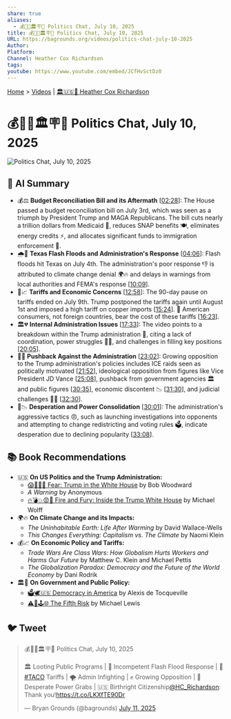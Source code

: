 ```yaml
---
share: true
aliases:
  - 💰🌊🚧🏛️🪧🚨 Politics Chat, July 10, 2025
title: 💰🌊🚧🏛️🪧🚨 Politics Chat, July 10, 2025
URL: https://bagrounds.org/videos/politics-chat-july-10-2025
Author: 
Platform: 
Channel: Heather Cox Richardson
tags: 
youtube: https://www.youtube.com/embed/JCfHvSctDz0
---
```

[Home](../index.md) > [Videos](./index.md) | [🏛️🇺🇸📖 Heather Cox Richardson](../people/heather-cox-richardson.md)  
# 💰🌊🚧🏛️🪧🚨 Politics Chat, July 10, 2025  
![Politics Chat, July 10, 2025](https://www.youtube.com/embed/JCfHvSctDz0)  
  
## 🤖 AI Summary  
* 💰⚖️ **Budget Reconciliation Bill and its Aftermath** \[[02:28](http://www.youtube.com/watch?v=JCfHvSctDz0&t=148)\]: The House passed a budget reconciliation bill on July 3rd, which was seen as a triumph by President Trump and MAGA Republicans. The bill cuts nearly a trillion dollars from Medicaid 🏥, reduces SNAP benefits 🍽️, eliminates energy credits ⚡, and allocates significant funds to immigration enforcement 🛂.  
* 🌧️🌊 **Texas Flash Floods and Administration's Response** \[[04:06](http://www.youtube.com/watch?v=JCfHvSctDz0&t=246)\]: Flash floods hit Texas on July 4th. The administration's poor response 👎 is attributed to climate change denial 🌍🔥 and delays in warnings from local authorities and FEMA's response \[[10:09](http://www.youtube.com/watch?v=JCfHvSctDz0&t=609)\].  
* 🚧📈 **Tariffs and Economic Concerns** \[[12:58](http://www.youtube.com/watch?v=JCfHvSctDz0&t=778)\]: The 90-day pause on tariffs ended on July 9th. Trump postponed the tariffs again until August 1st and imposed a high tariff on copper imports \[[15:24](http://www.youtube.com/watch?v=JCfHvSctDz0&t=924)\]. 💸 American consumers, not foreign countries, bear the cost of these tariffs \[[16:23](http://www.youtube.com/watch?v=JCfHvSctDz0&t=983)\].  
* 🏛️💔 **Internal Administration Issues** \[[17:33](http://www.youtube.com/watch?v=JCfHvSctDz0&t=1053)\]: The video points to a breakdown within the Trump administration 🤯, citing a lack of coordination, power struggles 💪😡, and challenges in filling key positions \[[20:05](http://www.youtube.com/watch?v=JCfHvSctDz0&t=1205)\].  
* 📢✊ **Pushback Against the Administration** \[[23:02](http://www.youtube.com/watch?v=JCfHvSctDz0&t=1382)\]: Growing opposition to the Trump administration's policies includes ICE raids seen as politically motivated \[[21:52](http://www.youtube.com/watch?v=JCfHvSctDz0&t=1312)\], ideological opposition from figures like Vice President JD Vance \[[25:08](http://www.youtube.com/watch?v=JCfHvSctDz0&t=1508)\], pushback from government agencies 🏛️ and public figures \[[30:35](http://www.youtube.com/watch?v=JCfHvSctDz0&t=1835)\], economic discontent 📉 \[[31:30](http://www.youtube.com/watch?v=JCfHvSctDz0&t=1890)\], and judicial challenges 🧑‍⚖️ \[[32:30](http://www.youtube.com/watch?v=JCfHvSctDz0&t=1950)\].  
* 🚨📉 **Desperation and Power Consolidation** \[[30:01](http://www.youtube.com/watch?v=JCfHvSctDz0&t=1801)\]: The administration's aggressive tactics 😠, such as launching investigations into opponents and attempting to change redistricting and voting rules 🗳️, indicate desperation due to declining popularity \[[33:08](http://www.youtube.com/watch?v=JCfHvSctDz0&t=1988)\].  
  
## 📚 Book Recommendations  
* 🇺🇸 **On US Politics and the Trump Administration:**  
    * [😱🤡🇺🇸 Fear: Trump in the White House](../books/fear.md) by Bob Woodward  
    * *A Warning* by Anonymous  
    * [🔥💣💥😡🤬 Fire and Fury: Inside the Trump White House](../books/fire-and-fury-inside-the-trump-white-house.md) by Michael Wolff  
* 🌍🔥 **On Climate Change and its Impacts:**  
    * *The Uninhabitable Earth: Life After Warming* by David Wallace-Wells  
    * *This Changes Everything: Capitalism vs. The Climate* by Naomi Klein  
* 💰📈 **On Economic Policy and Tariffs:**  
    * *Trade Wars Are Class Wars: How Globalism Hurts Workers and Harms Our Future* by Matthew C. Klein and Michael Pettis  
    * *The Globalization Paradox: Democracy and the Future of the World Economy* by Dani Rodrik  
* 🏛️📜 **On Government and Public Policy:**  
    * [🗳️🕊️🇺🇸 Democracy in America](../books/democracy-in-america.md) by Alexis de Tocqueville  
    * [⚠️🥴🕹️🌐 The Fifth Risk](../books/the-fifth-risk.md) by Michael Lewis  
  
## 🐦 Tweet  
<blockquote class="twitter-tweet" data-theme="dark"><p lang="en" dir="ltr">💰🌊🚧🏛️🪧🚨 Politics Chat, July 10, 2025<br><br>🏛️ Looting Public Programs | 🌊 Incompetent Flash Flood Response | 🌮 <a href="https://twitter.com/hashtag/TACO?src=hash&amp;ref_src=twsrc%5Etfw">#TACO</a> Tariffs | 🌪️ Admin Infighting | ✊ Growing Opposition | 🚨 Desperate Power Grabs | 🇺🇸 Birthright Citizenship<a href="https://twitter.com/HC_Richardson?ref_src=twsrc%5Etfw">@HC_Richardson</a>: Thank you!<a href="https://t.co/LKXfTE90Dr">https://t.co/LKXfTE90Dr</a></p>&mdash; Bryan Grounds (@bagrounds) <a href="https://twitter.com/bagrounds/status/1943480001615269987?ref_src=twsrc%5Etfw">July 11, 2025</a></blockquote> <script async src="https://platform.twitter.com/widgets.js" charset="utf-8"></script>